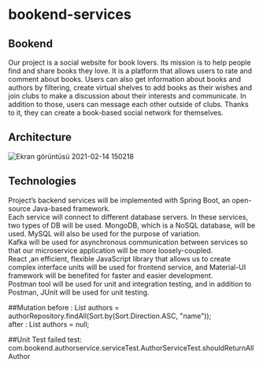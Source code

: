 # bookend-services
## Bookend
  Our project is a social website for book lovers. Its mission is to help people find and share
  books they love. It is a platform that allows users to rate and comment about books. Users can also get
  information about books and authors by filtering, create virtual shelves to add books as their wishes
  and join clubs to make a discussion about their interests and communicate. In addition to those, users 
  can message each other outside of clubs. Thanks to it, they can create a book-based social network for
  themselves. 
## Architecture
![Ekran görüntüsü 2021-02-14 150218](https://user-images.githubusercontent.com/37040918/107876215-b1805880-6ed5-11eb-80d9-ccd244238eb7.png)

## Technologies
  Project’s backend services will be implemented with Spring Boot, an open-source Java-based framework.<br />
  Each service will connect to different database servers. In these services, two types of DB will be used. MongoDB, which is a NoSQL database, will be used. MySQL will also be used for the purpose of variation. <br />
  Kafka will be used for asynchronous communication between services so that our microservice application will be more loosely-coupled. <br />
  React ,an efficient, flexible JavaScript library that allows us to create complex interface units will be used for frontend service, and Material-UI framework will be benefited for faster and easier development. <br />
  Postman tool will be used for unit and integration testing, and in addition to Postman, JUnit will be used for unit testing.<br />
  
  
  ##Mutation
  before : List<Author> authors = authorRepository.findAll(Sort.by(Sort.Direction.ASC, "name"));<br />
  after :  List<Author> authors = null;
  
  ##Unit Test
  failed test: com.bookend.authorservice.serviceTest.AuthorServiceTest.shouldReturnAllAuthor

